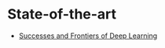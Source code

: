 # State-of-the-art

* [Successes and Frontiers of Deep Learning](https://www.slideshare.net/SebastianRuder/successes-and-frontiers-of-deep-learning)


